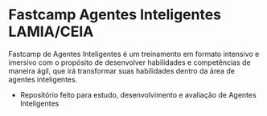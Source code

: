 # Fastcamp Agentes Inteligentes LAMIA/CEIA

Fastcamp de Agentes Inteligentes é um treinamento em formato intensivo e imersivo com o propósito de desenvolver habilidades e competências de maneira ágil, que irá transformar suas habilidades dentro da área de agentes inteligentes.

- Repositório feito para estudo, desenvolvimento e avaliação de Agentes Inteligentes
